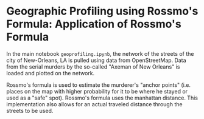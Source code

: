 # Geographic Profiling using Rossmo's Formula: Application of Rossmo's Formula

In the main notebook `geoprofiling.ipynb`, the network of the streets of the city of New-Orleans, LA is pulled using data from OpenStreetMap. Data from the serial murders by the so-called "Axeman of New Orleans" is loaded and plotted on the network.

Rossmo's formula is used to estimate the murderer's "anchor points" (i.e. places on the map with higher probability for it to be where he stayed or used as a "safe" spot). Rossmo's formula uses the manhattan distance. This implementation also allows for an actual traveled distance through the streets to be used.
